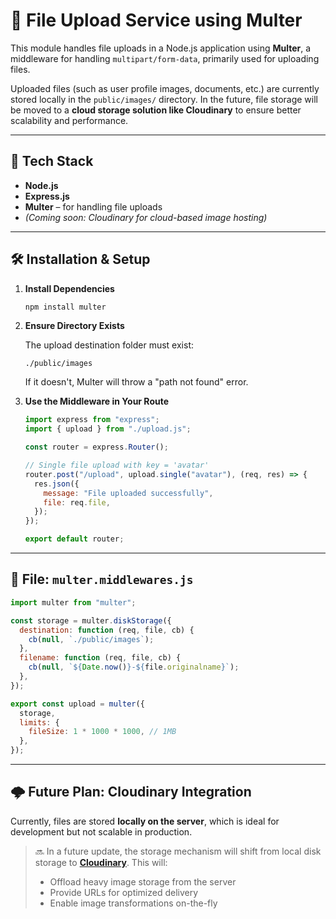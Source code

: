 # 📁 File Upload Service using Multer

This module handles file uploads in a Node.js application using **Multer**, a middleware for handling `multipart/form-data`, primarily used for uploading files.

Uploaded files (such as user profile images, documents, etc.) are currently stored locally in the `public/images/` directory. In the future, file storage will be moved to a **cloud storage solution like Cloudinary** to ensure better scalability and performance.

---

## 🚀 Tech Stack

- **Node.js**
- **Express.js**
- **Multer** – for handling file uploads
- _(Coming soon: Cloudinary for cloud-based image hosting)_

---

## 🛠️ Installation & Setup

1. **Install Dependencies**

   ```bash
   npm install multer
   ```

2. **Ensure Directory Exists**

   The upload destination folder must exist:

   ```
   ./public/images
   ```

   If it doesn't, Multer will throw a "path not found" error.

3. **Use the Middleware in Your Route**

   ```js
   import express from "express";
   import { upload } from "./upload.js";

   const router = express.Router();

   // Single file upload with key = 'avatar'
   router.post("/upload", upload.single("avatar"), (req, res) => {
     res.json({
       message: "File uploaded successfully",
       file: req.file,
     });
   });

   export default router;
   ```

---

## 🧩 File: `multer.middlewares.js`

```js
import multer from "multer";

const storage = multer.diskStorage({
  destination: function (req, file, cb) {
    cb(null, `./public/images`);
  },
  filename: function (req, file, cb) {
    cb(null, `${Date.now()}-${file.originalname}`);
  },
});

export const upload = multer({
  storage,
  limits: {
    fileSize: 1 * 1000 * 1000, // 1MB
  },
});
```

---

## 🌩️ Future Plan: Cloudinary Integration

Currently, files are stored **locally on the server**, which is ideal for development but not scalable in production.

> 🔜 In a future update, the storage mechanism will shift from local disk storage to **[Cloudinary](https://cloudinary.com/)**. This will:
>
> - Offload heavy image storage from the server
> - Provide URLs for optimized delivery
> - Enable image transformations on-the-fly
